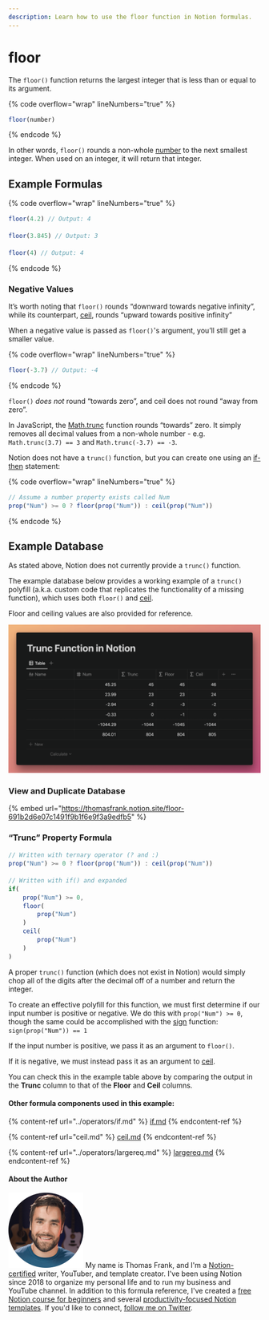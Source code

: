 ```yaml
---
description: Learn how to use the floor function in Notion formulas.
---
```


# floor

The `floor()` function returns the largest integer that is less than or equal to its argument.

{% code overflow="wrap" lineNumbers="true" %}
```jsx
floor(number)
```
{% endcode %}

In other words, `floor()` rounds a non-whole [number](../../formula-basics/data-types/number.md) to the next smallest integer. When used on an integer, it will return that integer.

## Example Formulas

{% code overflow="wrap" lineNumbers="true" %}
```jsx
floor(4.2) // Output: 4

floor(3.845) // Output: 3

floor(4) // Output: 4
```
{% endcode %}

### Negative Values

It’s worth noting that `floor()` rounds “downward towards negative infinity”, while its counterpart, [ceil](ceil.md), rounds “upward towards positive infinity”

When a negative value is passed as `floor()`'s argument, you’ll still get a smaller value.

{% code overflow="wrap" lineNumbers="true" %}
```jsx
floor(-3.7) // Output: -4
```
{% endcode %}

`floor()` _does not_ round “towards zero”, and ceil does not round “away from zero”.

In JavaScript, the [Math.trunc](https://developer.mozilla.org/en-US/docs/Web/JavaScript/Reference/Global\_Objects/Math/trunc) function rounds “towards” zero. It simply removes all decimal values from a non-whole number - e.g. `Math.trunc(3.7) == 3` and `Math.trunc(-3.7) == -3`.

Notion does not have a `trunc()` function, but you can create one using an [if-then](../operators/if.md) statement:

{% code overflow="wrap" lineNumbers="true" %}
```jsx
// Assume a number property exists called Num
prop("Num") >= 0 ? floor(prop("Num")) : ceil(prop("Num"))
```
{% endcode %}

## Example Database

As stated above, Notion does not currently provide a `trunc()` function.&#x20;

The example database below provides a working example of a `trunc()` polyfill (a.k.a. custom code that replicates the functionality of a missing function), which uses both `floor()` and [ceil](ceil.md).

Floor and ceiling values are also provided for reference.

![](<../../.gitbook/assets/Floor Function - Notion Formulas.png>)

### View and Duplicate Database

{% embed url="https://thomasfrank.notion.site/floor-691b2d6e07c1491f9b1f6e9f3a9edfb5" %}

### “Trunc” Property Formula

```jsx
// Written with ternary operator (? and :)
prop("Num") >= 0 ? floor(prop("Num")) : ceil(prop("Num"))

// Written with if() and expanded
if(
    prop("Num") >= 0,
    floor(
        prop("Num")
    )
    ceil(
        prop("Num")
    )
)
```

A proper `trunc()` function (which does not exist in Notion) would simply chop all of the digits after the decimal off of a number and return the integer.

To create an effective polyfill for this function, we must first determine if our input number is positive or negative. We do this with `prop("Num") >= 0`, though the same could be accomplished with the [sign](sign.md) function: `sign(prop("Num")) == 1`

If the input number is positive, we pass it as an argument to `floor()`.

If it is negative, we must instead pass it as an argument to [ceil](ceil.md).

You can check this in the example table above by comparing the output in the **Trunc** column to that of the **Floor** and **Ceil** columns.

#### Other formula components used in this example:

{% content-ref url="../operators/if.md" %}
[if.md](../operators/if.md)
{% endcontent-ref %}

{% content-ref url="ceil.md" %}
[ceil.md](ceil.md)
{% endcontent-ref %}

{% content-ref url="../operators/largereq.md" %}
[largereq.md](../operators/largereq.md)
{% endcontent-ref %}

#### About the Author

<img src="../../.gitbook/assets/Notion Fundamentals with Thomas Frank - Avatar 2021 compressed (1).png" alt="" data-size="line"> My name is Thomas Frank, and I'm a [Notion-certified](https://www.credly.com/badges/95fae13a-17bf-4b4a-a3d2-d58c8a3e6a2a/public\_url) writer, YouTuber, and template creator. I've been using Notion since 2018 to organize my personal life and to run my business and YouTube channel. In addition to this formula reference, I've created a [free Notion course for beginners](https://thomasjfrank.com/fundamentals/) and several [productivity-focused Notion templates](https://thomasjfrank.com/templates/). If you'd like to connect, [follow me on Twitter](https://twitter.com/TomFrankly).

